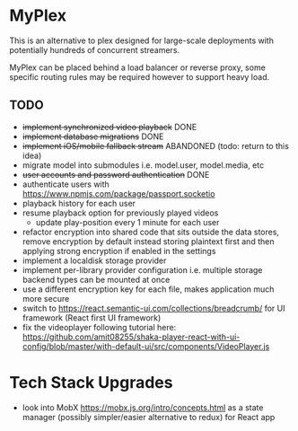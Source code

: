 # MyPlex

This is an alternative to plex designed for large-scale deployments with potentially hundreds of concurrent streamers. 

MyPlex can be placed behind a load balancer or reverse proxy, some specific routing rules may be required however to support heavy load.

## TODO
- ~~implement synchronized video playback~~ DONE
- ~~implement database migrations~~ DONE
- ~~implement iOS/mobile fallback stream~~ ABANDONED (todo: return to this idea)
- migrate model into submodules i.e. model.user, model.media, etc 
- ~~user accounts and password authentication~~ DONE
- authenticate users with https://www.npmjs.com/package/passport.socketio
- playback history for each user
- resume playback option for previously played videos
    - update play-position every 1 minute for each user
- refactor encryption into shared code that sits outside the data stores, remove encryption by default instead storing plaintext first and then applying strong encryption if enabled in the settings
- implement a localdisk storage provider
- implement per-library provider configuration i.e. multiple storage backend types can be mounted at once
- use a different encryption key for each file, makes application much more secure 
- switch to https://react.semantic-ui.com/collections/breadcrumb/ for UI framework (React first UI framework)
- fix the videoplayer following tutorial here: https://github.com/amit08255/shaka-player-react-with-ui-config/blob/master/with-default-ui/src/components/VideoPlayer.js

# Tech Stack Upgrades
- look into MobX https://mobx.js.org/intro/concepts.html as a state manager (possibly simpler/easier alternative to redux) for React app
